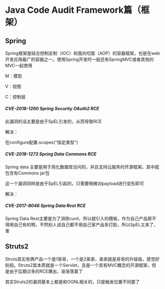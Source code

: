 # Java Code Audit Framework篇（框架）

## Spring

Spring框架是结合控制反制（IOC）和面向切面（AOP）的容器框架，也是在web开发应用最广的容器之一。使用Spring开发时一般还有SpringMVC或者其他的MVC一起使用

M：模型

V：视图

C：控制层

##### CVE-2018-1260 Spring Security OAuth2 RCE

此漏洞的话主要是由于SpEL引发的，从而导致RCE



解决：

在configure配置.scopes("指定类型")



##### CVE-2018-1273 Spring Data Commons RCE

Spring data 主要是用于简化数据库访问的，并且支持云服务的开源框架。其中就包含有Commons jar包

这一个漏洞同样是由于SpEL引起的，只需要稍微对payload进行变形即可

解决：





##### CVE-2017-8046 Spring Data Rest RCE

Spring Data Rest主要是为了消除curd，所以就引入的模板，作为自己产品那不得用自己有的啊，不然别人说自己都不用自己家产品多打脸，所以SpEL又来了，害



## Struts2

Struts其实有俩产品一个是1哥哥，一个是2弟弟，弟弟就是哥哥的升级版，感觉好别扭。Struts2其本质就是一个Servlet，且是一个具有MVC概念的开源框架，但是由于后期过多的RCE爆出，渐渐落寞了

其实Struts2的漏洞基本上都是和OGNL相关的，只是触发位置不同罢了

